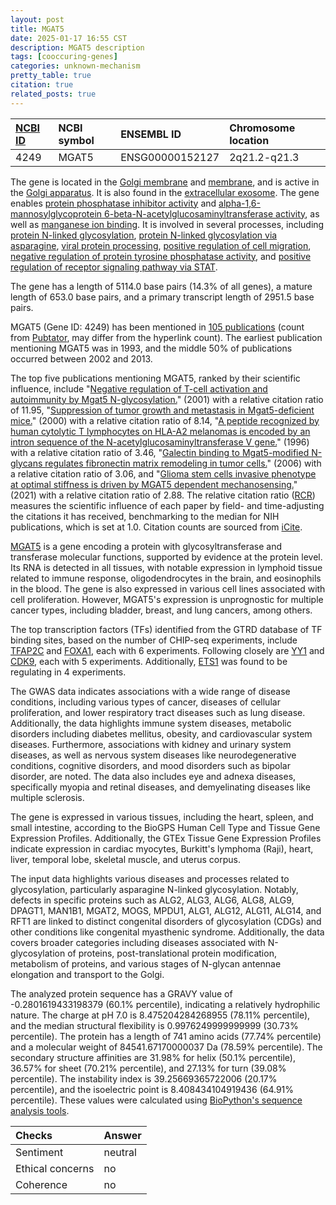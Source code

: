 ```yaml
---
layout: post
title: MGAT5
date: 2025-01-17 16:55 CST
description: MGAT5 description
tags: [cooccuring-genes]
categories: unknown-mechanism
pretty_table: true
citation: true
related_posts: true
---
```




| [NCBI ID](https://www.ncbi.nlm.nih.gov/gene/4249) | NCBI symbol | ENSEMBL ID | Chromosome location |
| :-------- | :------- | :-------- | :------- |
| 4249  | MGAT5 | ENSG00000152127 | 2q21.2-q21.3 |



The gene is located in the [Golgi membrane](https://amigo.geneontology.org/amigo/term/GO:0000139) and [membrane](https://amigo.geneontology.org/amigo/term/GO:0016020), and is active in the [Golgi apparatus](https://amigo.geneontology.org/amigo/term/GO:0005794). It is also found in the [extracellular exosome](https://amigo.geneontology.org/amigo/term/GO:0070062). The gene enables [protein phosphatase inhibitor activity](https://amigo.geneontology.org/amigo/term/GO:0004864) and [alpha-1,6-mannosylglycoprotein 6-beta-N-acetylglucosaminyltransferase activity](https://amigo.geneontology.org/amigo/term/GO:0030144), as well as [manganese ion binding](https://amigo.geneontology.org/amigo/term/GO:0030145). It is involved in several processes, including [protein N-linked glycosylation](https://amigo.geneontology.org/amigo/term/GO:0006487), [protein N-linked glycosylation via asparagine](https://amigo.geneontology.org/amigo/term/GO:0018279), [viral protein processing](https://amigo.geneontology.org/amigo/term/GO:0019082), [positive regulation of cell migration](https://amigo.geneontology.org/amigo/term/GO:0030335), [negative regulation of protein tyrosine phosphatase activity](https://amigo.geneontology.org/amigo/term/GO:1903614), and [positive regulation of receptor signaling pathway via STAT](https://amigo.geneontology.org/amigo/term/GO:1904894).


The gene has a length of 5114.0 base pairs (14.3% of all genes), a mature length of 653.0 base pairs, and a primary transcript length of 2951.5 base pairs.


MGAT5 (Gene ID: 4249) has been mentioned in [105 publications](https://pubmed.ncbi.nlm.nih.gov/?term=%22MGAT5%22) (count from [Pubtator](https://academic.oup.com/nar/article/47/W1/W587/5494727), may differ from the hyperlink count). The earliest publication mentioning MGAT5 was in 1993, and the middle 50% of publications occurred between 2002 and 2013.


The top five publications mentioning MGAT5, ranked by their scientific influence, include "[Negative regulation of T-cell activation and autoimmunity by Mgat5 N-glycosylation.](https://pubmed.ncbi.nlm.nih.gov/11217864)" (2001) with a relative citation ratio of 11.95, "[Suppression of tumor growth and metastasis in Mgat5-deficient mice.](https://pubmed.ncbi.nlm.nih.gov/10700233)" (2000) with a relative citation ratio of 8.14, "[A peptide recognized by human cytolytic T lymphocytes on HLA-A2 melanomas is encoded by an intron sequence of the N-acetylglucosaminyltransferase V gene.](https://pubmed.ncbi.nlm.nih.gov/8642259)" (1996) with a relative citation ratio of 3.46, "[Galectin binding to Mgat5-modified N-glycans regulates fibronectin matrix remodeling in tumor cells.](https://pubmed.ncbi.nlm.nih.gov/16581792)" (2006) with a relative citation ratio of 3.06, and "[Glioma stem cells invasive phenotype at optimal stiffness is driven by MGAT5 dependent mechanosensing.](https://pubmed.ncbi.nlm.nih.gov/33894774)" (2021) with a relative citation ratio of 2.88. The relative citation ratio ([RCR](https://journals.plos.org/plosbiology/article?id=10.1371/journal.pbio.1002541)) measures the scientific influence of each paper by field- and time-adjusting the citations it has received, benchmarking to the median for NIH publications, which is set at 1.0. Citation counts are sourced from [iCite](https://icite.od.nih.gov).


[MGAT5](https://www.proteinatlas.org/ENSG00000152127-MGAT5) is a gene encoding a protein with glycosyltransferase and transferase molecular functions, supported by evidence at the protein level. Its RNA is detected in all tissues, with notable expression in lymphoid tissue related to immune response, oligodendrocytes in the brain, and eosinophils in the blood. The gene is also expressed in various cell lines associated with cell proliferation. However, MGAT5's expression is unprognostic for multiple cancer types, including bladder, breast, and lung cancers, among others.


The top transcription factors (TFs) identified from the GTRD database of TF binding sites, based on the number of CHIP-seq experiments, include [TFAP2C](https://www.ncbi.nlm.nih.gov/gene/7022) and [FOXA1](https://www.ncbi.nlm.nih.gov/gene/3169), each with 6 experiments. Following closely are [YY1](https://www.ncbi.nlm.nih.gov/gene/7528) and [CDK9](https://www.ncbi.nlm.nih.gov/gene/1025), each with 5 experiments. Additionally, [ETS1](https://www.ncbi.nlm.nih.gov/gene/2113) was found to be regulating in 4 experiments.



The GWAS data indicates associations with a wide range of disease conditions, including various types of cancer, diseases of cellular proliferation, and lower respiratory tract diseases such as lung disease. Additionally, the data highlights immune system diseases, metabolic disorders including diabetes mellitus, obesity, and cardiovascular system diseases. Furthermore, associations with kidney and urinary system diseases, as well as nervous system diseases like neurodegenerative conditions, cognitive disorders, and mood disorders such as bipolar disorder, are noted. The data also includes eye and adnexa diseases, specifically myopia and retinal diseases, and demyelinating diseases like multiple sclerosis.



The gene is expressed in various tissues, including the heart, spleen, and small intestine, according to the BioGPS Human Cell Type and Tissue Gene Expression Profiles. Additionally, the GTEx Tissue Gene Expression Profiles indicate expression in cardiac myocytes, Burkitt's lymphoma (Raji), heart, liver, temporal lobe, skeletal muscle, and uterus corpus.


The input data highlights various diseases and processes related to glycosylation, particularly asparagine N-linked glycosylation. Notably, defects in specific proteins such as ALG2, ALG3, ALG6, ALG8, ALG9, DPAGT1, MAN1B1, MGAT2, MOGS, MPDU1, ALG1, ALG12, ALG11, ALG14, and RFT1 are linked to distinct congenital disorders of glycosylation (CDGs) and other conditions like congenital myasthenic syndrome. Additionally, the data covers broader categories including diseases associated with N-glycosylation of proteins, post-translational protein modification, metabolism of proteins, and various stages of N-glycan antennae elongation and transport to the Golgi.



The analyzed protein sequence has a GRAVY value of -0.2801619433198379 (60.1% percentile), indicating a relatively hydrophilic nature. The charge at pH 7.0 is 8.475204284268955 (78.11% percentile), and the median structural flexibility is 0.9976249999999999 (30.73% percentile). The protein has a length of 741 amino acids (77.74% percentile) and a molecular weight of 84541.67170000037 Da (78.59% percentile). The secondary structure affinities are 31.98% for helix (50.1% percentile), 36.57% for sheet (70.21% percentile), and 27.13% for turn (39.08% percentile). The instability index is 39.25669365722006 (20.17% percentile), and the isoelectric point is 8.408434104919436 (64.91% percentile). These values were calculated using [BioPython's sequence analysis tools](https://biopython.org/docs/1.75/api/Bio.SeqUtils.ProtParam.html).





| Checks    | Answer |
| :-------- | :------- |
| Sentiment  | neutral   |
| Ethical concerns | no     |
| Coherence    | no    |